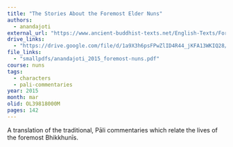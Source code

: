 ```yaml
---
title: "The Stories About the Foremost Elder Nuns"
authors:
  - anandajoti
external_url: "https://www.ancient-buddhist-texts.net/English-Texts/Foremost-Elder-Nuns/"
drive_links:
  - "https://drive.google.com/file/d/1a9X3h6psFPwZlID4R44_jKFA13WKIQ28/view?usp=drivesdk"
file_links:
  - "smallpdfs/anandajoti_2015_foremost-nuns.pdf"
course: nuns
tags:
  - characters
  - pali-commentaries
year: 2015
month: mar
olid: OL39818000M
pages: 142
---
```


A translation of the traditional, Pāli commentaries which relate the lives of the foremost Bhikkhunīs.
